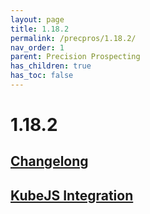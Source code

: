 ```yaml
---
layout: page
title: 1.18.2
permalink: /precpros/1.18.2/
nav_order: 1
parent: Precision Prospecting
has_children: true
has_toc: false
---
```


# 1.18.2

## [Changelong](changelog/)

## [KubeJS Integration](kube/)